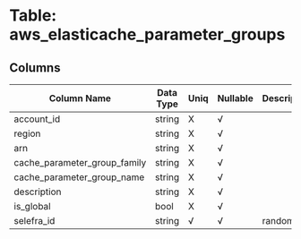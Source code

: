 # Table: aws_elasticache_parameter_groups

## Columns 

|  Column Name   |  Data Type  | Uniq | Nullable | Description | 
|  ----  | ----  | ----  | ----  | ---- | 
| account_id | string | X | √ |  | 
| region | string | X | √ |  | 
| arn | string | X | √ |  | 
| cache_parameter_group_family | string | X | √ |  | 
| cache_parameter_group_name | string | X | √ |  | 
| description | string | X | √ |  | 
| is_global | bool | X | √ |  | 
| selefra_id | string | √ | √ | random id | 


